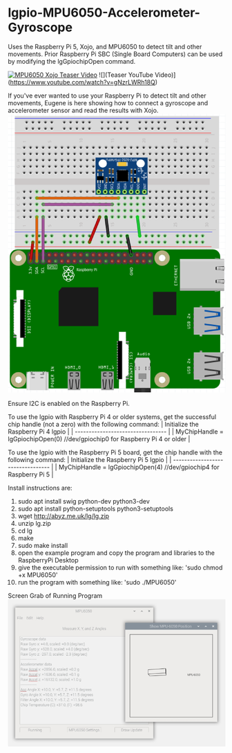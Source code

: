# lgpio-MPU6050-Accelerometer-Gyroscope
Uses the Raspberry Pi 5, Xojo, and MPU6050 to detect tilt and other movements. Prior Raspberry Pi SBC (Single Board Computers) can be used by modifying the lgGpiochipOpen command. 

[![MPU6050 Xojo Teaser Video](https://img.youtube.com/vi/YOUTUBE_VIDEO_ID_HERE/0.jpg)]([https://www.youtube.com/watch?v=YOUTUBE_VIDEO_ID_HERE](https://www.youtube.com/watch?v=gNzrLWRh18Q))
![](Teaser YouTube Video)](https://www.youtube.com/watch?v=gNzrLWRh18Q)

If you've ever wanted to use your Raspberry Pi to detect tilt and other movements, Eugene is here showing how to connect a gyroscope and accelerometer sensor and read the results with Xojo. 
![](https://github.com/eugenedakin/lgpio-MPU6050-Accelerometer-Gyroscope/blob/main/Fritzing.png)

Ensure I2C is enabled on the Raspberry Pi. 

To use the lgpio with Raspberry Pi 4 or older systems, get the successful chip handle (not a zero) with the following command:
| Initialize the Raspberry Pi 4 lgpio |
| --------------------------------- |
| MyChipHandle = lgGpiochipOpen(0) //dev/gpiochip0 for Raspberry Pi 4 or older |

To use the lgpio with the Raspberry Pi 5 board, get the chip handle with the following command:
| Initialize the Raspberry Pi 5 lgpio |
| --------------------------------- |
| MyChipHandle = lgGpiochipOpen(4) //dev/gpiochip4 for Raspberry Pi 5 |

Install instructions are:

1. sudo apt install swig python-dev python3-dev
2. sudo apt install python-setuptools python3-setuptools
3. wget http://abyz.me.uk/lg/lg.zip
4. unzip lg.zip
5. cd lg
6. make
7. sudo make install
8. open the example program and copy the program and libraries to the RaspberryPi Desktop
9. give the executable permission to run with something like: 'sudo chmod +x MPU6050'
10. run the program with something like: 'sudo ./MPU6050'

Screen Grab of Running Program
![](https://github.com/eugenedakin/lgpio-MPU6050-Accelerometer-Gyroscope/blob/main/ScreenGrab-2.png)
